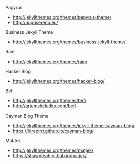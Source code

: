 Papyrus
- http://jekyllthemes.org/themes/papyrus-theme/
- http://hugosereno.eu/

Business Jekyll Theme
- http://jekyllthemes.org/themes/business-jekyll-theme/

Rain
- http://jekyllthemes.org/themes/rain/

Hacker Blog
- http://jekyllthemes.org/themes/hacker-blog/

Bef
- http://jekyllthemes.org/themes/bef/
- http://artemsheludko.com/bef/

Cayman Blog Theme
- http://jekyllthemes.org/themes/jekyll-theme-cayman-blog/
- https://lorepirri.github.io/cayman-blog/

MatJek
- http://jekyllthemes.org/themes/matjek/
- https://shawnteoh.github.io/matjek/